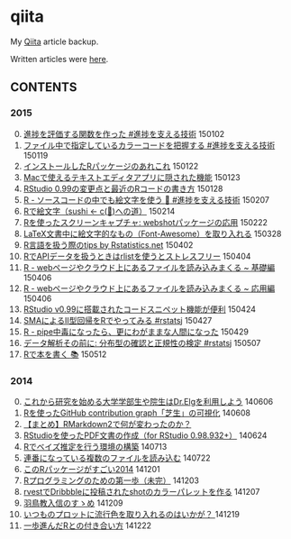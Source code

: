 # qiita

My [Qiita](https://qiita.com/) article backup.

Written articles were [here](http://qiita.com/uri).

## CONTENTS

### 2015

0. [進捗を評価する関数を作った #進捗を支える技術](http://qiita.com/uri/items/d470ba8d68bf9dabebd3) 150102
0. [ファイル中で指定しているカラーコードを把握する #進捗を支える技術](http://qiita.com/uri/items/54b2f055eee3298b2c3d) 150119
0. [インストールしたRパッケージのあれこれ](http://qiita.com/uri/items/8fa7e194013977899f86) 150122
0. [Macで使えるテキストエディタアプリに隠された機能](http://qiita.com/uri/items/883bd88875b6cb8e2bdb) 150123
0. [RStudio 0.99の変更点と最近のRコードの書き方](http://qiita.com/uri/items/a60f28d437c773010daf) 150128
0. [R - ソースコードの中でも絵文字を使う :rocket: #進捗を支える技術](http://qiita.com/uri/items/e27adda87bb0c32f18ff) 150207
0. [Rで絵文字（sushi <- c(:sushi:)への道）](http://qiita.com/uri/items/bcb702faef242bdd9820) 150214
0. [Rを使ったスクリーンキャプチャ: webshotパッケージの応用](http://qiita.com/uri/items/93c03e4be8b61957337e) 150222
0. [LaTeX文書中に絵文字的なもの（Font-Awesome）を取り入れる](http://qiita.com/uri/items/00afdd95e68d47fd917b) 150328
0. [R言語を扱う際のtips by Rstatistics.net](http://qiita.com/uri/items/19ad62594527a67d6783) 150402
0. [RでAPIデータを扱うときはrlistを使うとストレスフリー](http://qiita.com/uri/items/acd75391287014ca515f) 150404
0. [R - webページやクラウド上にあるファイルを読み込みまくる ~ 基礎編](http://qiita.com/uri/items/19159c7ff3f771cfa761) 150406
0. [R - webページやクラウド上にあるファイルを読み込みまくる ~ 応用編](http://qiita.com/uri/items/2e108d6fcbd80ef58444) 150406
0. [RStudio v0.99に搭載されたコードスニペット機能が便利](http://qiita.com/uri/items/50b651c2885b421e0ff4) 150424
0. [SMAによるII型回帰をRでやってみる #rstatsj](http://qiita.com/uri/items/f3f36795b7e6df778e83) 150427
0. [R - pipe中毒になったら、更にわがままな人間になった](http://qiita.com/uri/items/17c213bf2bca7c95b154) 150429
0. [データ解析その前に: 分布型の確認と正規性の検定 #rstatsj](http://qiita.com/uri/items/e656f90e9dda342c54bb) 150507
0. [Rで本を書く :books:](http://qiita.com/uri/items/9e5202e9851b48397450) 150512

### 2014

0. [これから研究を始める大学学部生や院生はDr.Elgを利用しよう](http://qiita.com/uri/items/8eb4324f4c09f15e4b5b) 140606
0. [Rを使ったGitHub contribution graph「芝生」の可視化](http://qiita.com/uri/items/f62ae42af8c28a053ad7) 140608
0. [【まとめ】RMarkdown2で何が変わったのか？](http://qiita.com/uri/items/0c3b3f918f79b3e3e6d4)
0. [RStudioを使ったPDF文書の作成（for RStudio 0.98.932+）](http://qiita.com/uri/items/d9e50e8e5a37217a3f5d) 140624
0. [Rでベイズ推定を行う環境の構築](http://qiita.com/uri/items/2fd051c18a148f7d2a35) 140713
0. [連番になっている複数のファイルを読み込む](http://qiita.com/uri/items/e162302ce8a38b009660) 140722
0. [このRパッケージがすごい2014](http://qiita.com/uri/items/ce711ee6da76a1e11ca5) 141201
0. [Rプログラミングのための第一歩（未完）](http://qiita.com/uri/items/1245441ab179c6ee76f9) 141203
0. [rvestでDribbbleに投稿されたshotのカラーパレットを作る](http://qiita.com/uri/items/4fd3ee95ab40e66fe7a4) 141207
0. [羽鳥教入信のすゝめ](http://qiita.com/uri/items/a66b682507181baa0d50) 141209
0. [いつものプロットに流行色を取り入れるのはいかが？ ](http://qiita.com/uri/items/32a708d3e5395db604b6) 141219
0. [一歩進んだRとの付き合い方](http://qiita.com/uri/items/83804c9eb4a3cb9c6811) 141222